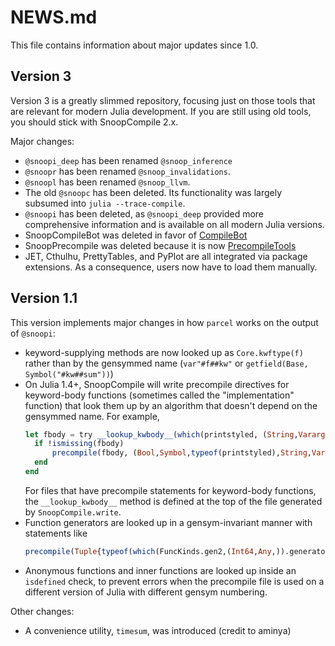 # NEWS.md

This file contains information about major updates since 1.0.

## Version 3

Version 3 is a greatly slimmed repository, focusing just on those tools that are relevant for modern Julia development.
If you are still using old tools, you should stick with SnoopCompile 2.x.

Major changes:
- `@snoopi_deep` has been renamed `@snoop_inference`
- `@snoopr` has been renamed `@snoop_invalidations`.
- `@snoopl` has been renamed `@snoop_llvm`.
- The old `@snoopc` has been deleted. Its functionality was largely subsumed into `julia --trace-compile`.
- `@snoopi` has been deleted, as `@snoopi_deep` provided more comprehensive information and is available on all modern Julia versions.
- SnoopCompileBot was deleted in favor of [CompileBot](https://github.com/aminya/CompileBot.jl)
- SnoopPrecompile was deleted because it is now [PrecompileTools](https://github.com/JuliaLang/PrecompileTools.jl)
- JET, Cthulhu, PrettyTables, and PyPlot are all integrated via package extensions. As a consequence, users now have to load them manually.

## Version 1.1

This version implements major changes in how `parcel` works on the output of `@snoopi`:

- keyword-supplying methods are now looked up as `Core.kwftype(f)` rather than by
  the gensymmed name (`var"#f##kw"` or `getfield(Base, Symbol("#kw##sum"))`)
- On Julia 1.4+, SnoopCompile will write precompile directives for keyword-body functions
  (sometimes called the "implementation" function) that look them up by an algorithm that
  doesn't depend on the gensymmed name. For example,
  ```julia
  let fbody = try __lookup_kwbody__(which(printstyled, (String,Vararg{String,N} where N,))) catch missing end
    if !ismissing(fbody)
        precompile(fbody, (Bool,Symbol,typeof(printstyled),String,Vararg{String,N} where N,))
    end
  end
  ```
  For files that have precompile statements for keyword-body functions, the `__lookup_kwbody__`
  method is defined at the top of the file generated by `SnoopCompile.write`.
- Function generators are looked up in a gensym-invariant manner with statements like
  ```julia
  precompile(Tuple{typeof(which(FuncKinds.gen2,(Int64,Any,)).generator.gen),Any,Any,Any})
  ```
- Anonymous functions and inner functions are looked up inside an `isdefined` check, to
  prevent errors when the precompile file is used on a different version of Julia with
  different gensym numbering.

Other changes:
- A convenience utility, `timesum`, was introduced (credit to aminya)

